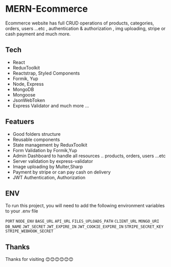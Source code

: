 # MERN-Ecommerce

Ecommerce website has full CRUD operations of products, categories, orders, users ...etc , authentication &amp; authorization , img uploading, stripe or cash payment and much more.

## Tech

- React
- ReduxToolkit
- Reactstrap, Styled Components
- Formik, Yup
- Node, Express
- MongoDB
- Mongoose
- JsonWebToken
- Express Validator
  and much more ...

## Featuers

- Good folders structure
- Reusable components
- State management by ReduxToolkit
- Form Validation by Formik,Yup
- Admin Dashboard to handle all resources .. products, orders, users ...etc
- Server validation by express-validator
- Image uploading by Multer,Sharp
- Payment by stripe or can pay cash on delivery
- JWT Authentication, Authorization

## ENV

To run this project, you will need to add the following environment variables to your .env file

`PORT`
`NODE_ENV`
`BASE_URL`
`API_URL`
`FILES_UPLOADS_PATH`
`CLIENT_URL`
`MONGO_URI`
`DB_NAME`
`JWT_SECRET`
`JWT_EXPIRE_IN`
`JWT_COOKIE_EXPIRE_IN`
`STRIPE_SECRET_KEY`
`STRIPE_WEBHOOK_SECRET`

## Thanks

Thanks for visiting 😊😊😊😊😊😊
